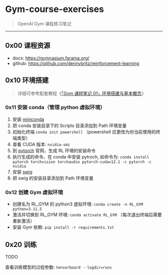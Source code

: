 # Gym-course-exercises
> OpenAI Gym 课程练习笔记

------


## 0x00 课程资源

- docs: https://gymnasium.farama.org/
- github: https://github.com/dennybritz/reinforcement-learning


## 0x10 环境搭建

> 详细可参考配套教程《[「Gym 课程笔记 01」环境搭建与基本概念](https://exp-blog.com/ai/gym-bi-ji-01-huan-jing-da-jian-yu-ji-ben-gai-nian/)》

### 0x11 安装 conda（管理 python 虚拟环境）

1. 安装 [miniconda](https://conda.io/projects/conda/en/latest/user-guide/install/windows.html)
2. 把 conda 安装目录下的 Scripts 目录添加到 Path 环境变量
3. 初始化终端 `conda init powershell` （powershell 应更改为你当前使用的终端类型）
4. 查看 CUDA 版本: `nvidia-smi`
5. 到 [pytorch](https://pytorch.org/get-started/locally/) 官网，生成 RL 环境的安装命令
6. 执行生成的命令、在 conda 中安装 pytroch, 如命令为: `conda install pytorch torchvision torchaudio pytorch-cuda=12.1 -c pytorch -c nvidia`
7. 安装 [swig](https://open-box.readthedocs.io/zh-cn/latest/installation/install_swig.html)
8. 把 swig 的安装目录添加到 Path 环境变量

### 0x12 创建 Gym 虚拟环境


- 创建名为 RL_GYM 的 python3 虚拟环境: `conda create -n RL_GYM python=3.11.5`
- 激活并切换到 RL_GYM 环境: `conda activate RL_GYM` （每次退出终端后需要重新激活）
- 安装 Gym 依赖: `pip install -r requirements.txt`




## 0x20 训练

TODO 


查看训练模型的过程参数: `tensorboard --logdir=runs`



